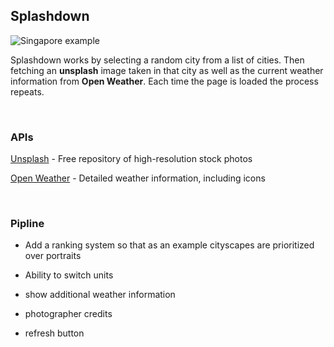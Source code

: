 ## Splashdown

![Singapore example](https://imgur.com/iovYWqR.jpg)

Splashdown works by selecting a random city from a list of cities.  Then fetching an **unsplash** image taken in that city as well as the current weather information from **Open Weather**.  Each time the page is loaded the process repeats.

<br>

### APIs


[Unsplash](https://unsplash.com/developers) - Free repository of high-resolution stock photos

[Open Weather](https://openweathermap.org/api) - Detailed weather information, including icons

<br>

### Pipline 

* Add a ranking system so that as an example cityscapes are prioritized over portraits

* Ability to switch units

* show additional weather information

* photographer credits

* refresh button
